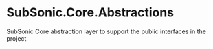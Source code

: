 # SubSonic.Core.Abstractions
SubSonic Core abstraction layer to support the public interfaces in the project
